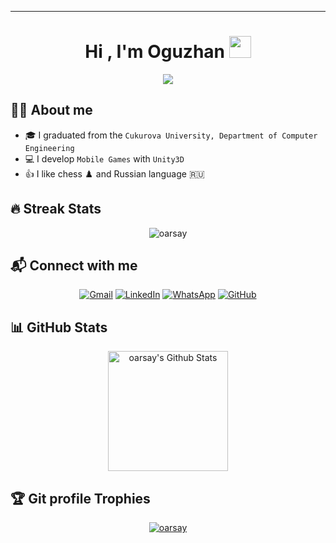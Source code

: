 ___

<h1 align="center">Hi , I'm Oguzhan <img src="https://media.giphy.com/media/hvRJCLFzcasrR4ia7z/giphy.gif" width="35"></h1>
<p align="center">
  <a href="https://github.com/oarsay"><img src="https://readme-typing-svg.herokuapp.com?lines=Unity+Game+Developer;Casual/Hyper-casual+Games;Always+learning+new+things;&center=true&width=500&height=50"></a>
</p>


## :raising_hand_man:  About me

- :mortar_board: I graduated from the `Cukurova University, Department of Computer Engineering`
- :computer: I develop `Mobile Games` with `Unity3D`
- :thumbsup: I like chess :chess_pawn: and Russian language :ru:

## 🔥 Streak Stats

<p align="center"><img src="https://github-readme-streak-stats.herokuapp.com/?user=oarsay&theme=algolia" alt="oarsay" /></p>



## :mailbox_with_mail: Connect with me

<p align="center">
	<a href="mailto:oguzhan.arsay@gmail.com"><img img src="https://img.shields.io/badge/gmail-%23EA4335.svg?style=plastic&logo=gmail&logoColor=white" alt="Gmail"/></a>
	<a href="https://www.linkedin.com/in/oarsay/"><img src="https://img.shields.io/badge/linkedin-%230A66C2.svg?style=plastic&logo=linkedin&logoColor=white" alt="LinkedIn"/></a>
    <a href="https://wa.me/905327118280"><img src="https://img.shields.io/badge/whatsapp-%2325D366.svg?style=plastic&logo=whatsapp&logoColor=white" alt="WhatsApp"/></a>
    <a href="https://github.com/oarsay"><img src="https://img.shields.io/badge/github-%23181717.svg?style=plastic&logo=github&logoColor=white" alt="GitHub"/></a>    
</p>


## 📊 GitHub Stats

  <p align="center">
    <a href="https://github.com/anuraghazra/github-readme-stats"><img alt="oarsay's Github Stats" src="https://github-readme-stats.vercel.app/api?username=oarsay&show_icons=true&count_private=true&theme=algolia" height="192px"/></a>

## :trophy: Git profile Trophies

<p align="center"> <a href="https://github.com/ryo-ma/github-profile-trophy"><img src="https://github-profile-trophy.vercel.app/?username=oarsay&layout=compact&theme=algolia" alt="oarsay" /></a> </p>

